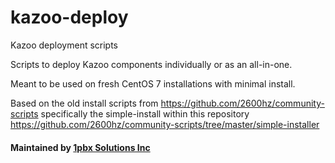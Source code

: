 # kazoo-deploy


Kazoo deployment scripts

Scripts to deploy Kazoo components individually or as an all-in-one.

Meant to be used on fresh CentOS 7 installations with minimal install.

Based on the old install scripts from https://github.com/2600hz/community-scripts specifically the simple-install within this repository https://github.com/2600hz/community-scripts/tree/master/simple-installer


#### Maintained by [1pbx Solutions Inc](https://1pbx.io)
